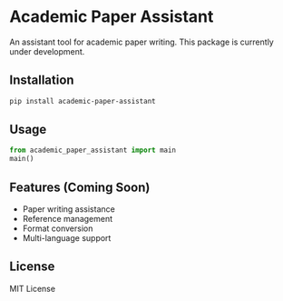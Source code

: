# Academic Paper Assistant

An assistant tool for academic paper writing. This package is currently under development.

## Installation

```bash
pip install academic-paper-assistant
```

## Usage

```python
from academic_paper_assistant import main
main()
```

## Features (Coming Soon)

- Paper writing assistance
- Reference management
- Format conversion
- Multi-language support

## License

MIT License
